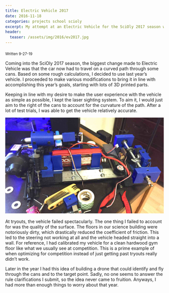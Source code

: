 ```yaml
---
title: Electric Vehicle 2017
date: 2016-11-18
categories: projects school scioly
excerpt: My attempt at an Electric Vehicle for the SciOly 2017 season which, due to a few key mistakes, did fail.
header:
  teaser: /assets/img/2016/ev2017.jpg
---
```


<sub>Written 9-27-19</sub>

Coming into the SciOly 2017 season, the biggest change made to Electric Vehicle was that the car now had to travel on a curved path through some cans. Based on some rough calculations, I decided to use last year’s vehicle. I proceeded to make various modifications to bring it in line with accomplishing this year’s goals, starting with lots of 3D printed parts.

Keeping in line with my desire to make the user experience with the vehicle as simple as possible, I kept the laser sighting system. To aim it, I would just aim to the right of the cans to account for the curvature of the path. After a lot of test trials, I was able to get the vehicle relatively accurate.

![](/assets/img/2016/ev2017.jpg)

At tryouts, the vehicle failed spectacularly. The one thing I failed to account for was the quality of the surface. The floors in our science building were notoriously dirty, which drastically reduced the coefficient of friction. This led to the steering not working at all and the vehicle headed straight into a wall. For reference, I had calibrated my vehicle for a clean hardwood gym floor like what we usually see at competition. This is a prime example of when optimizing for competition instead of just getting past tryouts really didn’t work.

Later in the year I had this idea of building a drone that could identify and fly through the cans and to the target point. Sadly, no one seems to answer the rule clarifications I submit, so the idea never came to fruition. Anyways, I had more than enough things to worry about that year.
